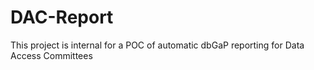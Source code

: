 # DAC-Report
This project is internal for a POC of automatic dbGaP reporting for Data Access Committees
